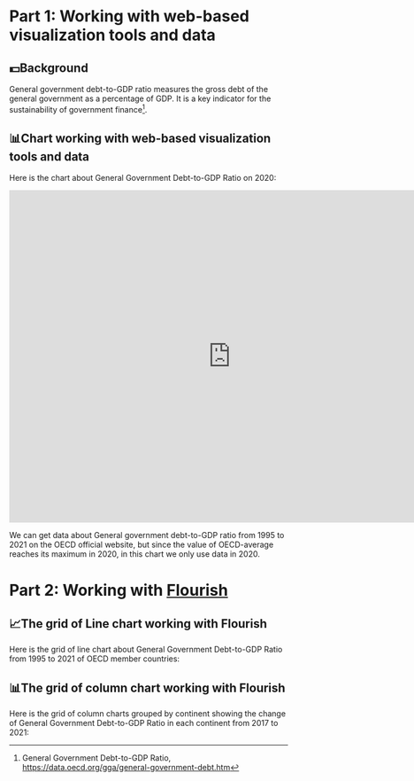 # **Part 1: Working with web-based visualization tools and data**
## 💵Background	
General government debt-to-GDP ratio measures the gross debt of the general government as a percentage of GDP. It is a key indicator for the sustainability of government finance[^1]. 
## 📊Chart working with web-based visualization tools and data 
Here is the chart about General Government Debt-to-GDP Ratio on 2020:
<iframe src="https://data.oecd.org/chart/6XKi" width="800" height="600" style="border: 0" mozallowfullscreen="true" webkitallowfullscreen="true" allowfullscreen="true"><a href="https://data.oecd.org/chart/6XKi" target="_blank">OECD Chart: General government debt, Total, % of GDP, Annual, 2020</a></iframe>

We can get data about General government debt-to-GDP ratio from 1995 to 2021 on the OECD official website, but since the value of OECD-average reaches its maximum in 2020, in this chart we only use data in 2020.

  
[^1]: General Government Debt-to-GDP Ratio, https://data.oecd.org/gga/general-government-debt.htm


# **Part 2: Working with [Flourish](https://flourish.studio/)**
## 📈The grid of Line chart working with Flourish
Here is the grid of line chart about General Government Debt-to-GDP Ratio from 1995 to 2021 of OECD member countries:

<div class="flourish-embed flourish-chart" data-src="visualisation/12550638"><script src="https://public.flourish.studio/resources/embed.js"><div style="width:800px; height:800px;"></script></div>

## 📊The grid of column chart working with Flourish
Here is the grid of column charts grouped by continent showing the change of General Government Debt-to-GDP Ratio in each continent from 2017 to 2021:
  
<div class="flourish-embed flourish-chart" data-src="visualisation/12561280"><script src="https://public.flourish.studio/resources/embed.js"><div style="width:800px; height:600px;"></script></div>
